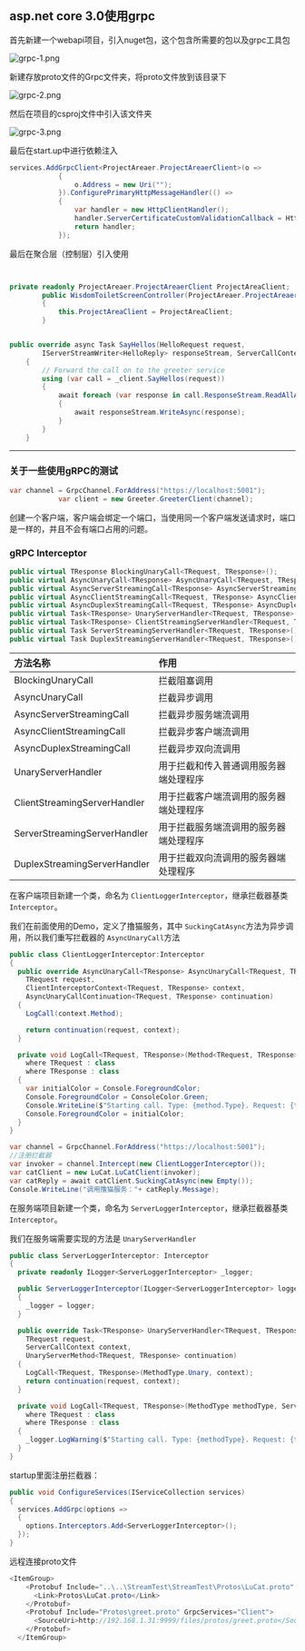 ## asp.net core 3.0使用grpc

首先新建一个webapi项目，引入nuget包，这个包含所需要的包以及grpc工具包

![grpc-1.png](https://wx1.sinaimg.cn/large/0072fULUgy1g95vt1tnakj311o0f2tai.jpg)

新建存放proto文件的Grpc文件夹，将proto文件放到该目录下

![grpc-2.png](https://wx1.sinaimg.cn/large/0072fULUgy1g95vv5dy5zj30dt067aa2.jpg)

然后在项目的csproj文件中引入该文件夹

![grpc-3.png](https://wx1.sinaimg.cn/large/0072fULUgy1g95vwd1e77j30lo04jglp.jpg)

最后在start.up中进行依赖注入

```c#
services.AddGrpcClient<ProjectAreaer.ProjectAreaerClient>(o =>
            {
                o.Address = new Uri("");
            }).ConfigurePrimaryHttpMessageHandler(() =>
            {
                var handler = new HttpClientHandler();
                handler.ServerCertificateCustomValidationCallback = HttpClientHandler.DangerousAcceptAnyServerCertificateValidator;
                return handler;
            });
```

最后在聚合层（控制层）引入使用



```c#


private readonly ProjectAreaer.ProjectAreaerClient ProjectAreaClient;
        public WisdomToiletScreenController(ProjectAreaer.ProjectAreaerClient ProjectAreaClient)
        {
            this.ProjectAreaClient = ProjectAreaClient;
        }


public override async Task SayHellos(HelloRequest request,
        IServerStreamWriter<HelloReply> responseStream, ServerCallContext context)
    {
        // Forward the call on to the greeter service
        using (var call = _client.SayHellos(request))
        {
            await foreach (var response in call.ResponseStream.ReadAllAsync())
            {
                await responseStream.WriteAsync(response);
            }
        }
    }
```

-------

### 关于一些使用gRPC的测试

```c#
var channel = GrpcChannel.ForAddress("https://localhost:5001");
            var client = new Greeter.GreeterClient(channel);
```

创建一个客户端，客户端会绑定一个端口，当使用同一个客户端发送请求时，端口是一样的，并且不会有端口占用的问题。



### gRPC Interceptor

 ```c#
public virtual TResponse BlockingUnaryCall<TRequest, TResponse>();
public virtual AsyncUnaryCall<TResponse> AsyncUnaryCall<TRequest, TResponse>();
public virtual AsyncServerStreamingCall<TResponse> AsyncServerStreamingCall<TRequest, TResponse>();
public virtual AsyncClientStreamingCall<TRequest, TResponse> AsyncClientStreamingCall<TRequest, TResponse>();
public virtual AsyncDuplexStreamingCall<TRequest, TResponse> AsyncDuplexStreamingCall<TRequest, TResponse>();
public virtual Task<TResponse> UnaryServerHandler<TRequest, TResponse>();
public virtual Task<TResponse> ClientStreamingServerHandler<TRequest, TResponse>();
public virtual Task ServerStreamingServerHandler<TRequest, TResponse>();
public virtual Task DuplexStreamingServerHandler<TRequest, TResponse>();
 ```

| 方法名称                     | 作用                                   |
| :--------------------------- | :------------------------------------- |
| BlockingUnaryCall            | 拦截阻塞调用                           |
| AsyncUnaryCall               | 拦截异步调用                           |
| AsyncServerStreamingCall     | 拦截异步服务端流调用                   |
| AsyncClientStreamingCall     | 拦截异步客户端流调用                   |
| AsyncDuplexStreamingCall     | 拦截异步双向流调用                     |
| UnaryServerHandler           | 用于拦截和传入普通调用服务器端处理程序 |
| ClientStreamingServerHandler | 用于拦截客户端流调用的服务器端处理程序 |
| ServerStreamingServerHandler | 用于拦截服务端流调用的服务器端处理程序 |
| DuplexStreamingServerHandler | 用于拦截双向流调用的服务器端处理程序   |

在客户端项目新建一个类，命名为 `ClientLoggerInterceptor`，继承拦截器基类 `Interceptor`。

我们在前面使用的Demo，定义了撸猫服务，其中 `SuckingCatAsync`方法为异步调用，所以我们重写拦截器的 `AsyncUnaryCall`方法

```c#
public class ClientLoggerInterceptor:Interceptor
{
  public override AsyncUnaryCall<TResponse> AsyncUnaryCall<TRequest, TResponse>(
    TRequest request,
    ClientInterceptorContext<TRequest, TResponse> context,
    AsyncUnaryCallContinuation<TRequest, TResponse> continuation)
  {
    LogCall(context.Method);

    return continuation(request, context);
  }

  private void LogCall<TRequest, TResponse>(Method<TRequest, TResponse> method)
    where TRequest : class
    where TResponse : class
  {
    var initialColor = Console.ForegroundColor;
    Console.ForegroundColor = ConsoleColor.Green;
    Console.WriteLine($"Starting call. Type: {method.Type}. Request: {typeof(TRequest)}. Response: {typeof(TResponse)}");
    Console.ForegroundColor = initialColor;
  }
}
```

```c#
var channel = GrpcChannel.ForAddress("https://localhost:5001");
//注册拦截器
var invoker = channel.Intercept(new ClientLoggerInterceptor());
var catClient = new LuCat.LuCatClient(invoker);
var catReply = await catClient.SuckingCatAsync(new Empty());
Console.WriteLine("调用撸猫服务："+ catReply.Message);
```

在服务端项目新建一个类，命名为 `ServerLoggerInterceptor`，继承拦截器基类 `Interceptor`。

我们在服务端需要实现的方法是 `UnaryServerHandler`

```c#
public class ServerLoggerInterceptor: Interceptor
{
  private readonly ILogger<ServerLoggerInterceptor> _logger;

  public ServerLoggerInterceptor(ILogger<ServerLoggerInterceptor> logger)
  {
    _logger = logger;
  }

  public override Task<TResponse> UnaryServerHandler<TRequest, TResponse>(
    TRequest request,
    ServerCallContext context,
    UnaryServerMethod<TRequest, TResponse> continuation)
  {
    LogCall<TRequest, TResponse>(MethodType.Unary, context);
    return continuation(request, context);
  }

  private void LogCall<TRequest, TResponse>(MethodType methodType, ServerCallContext context)
    where TRequest : class
    where TResponse : class
  {
    _logger.LogWarning($"Starting call. Type: {methodType}. Request: {typeof(TRequest)}. Response: {typeof(TResponse)}");
  }
}
```

startup里面注册拦截器：

```c#
public void ConfigureServices(IServiceCollection services)
{
  services.AddGrpc(options =>
  {
    options.Interceptors.Add<ServerLoggerInterceptor>();
  });
}
```

远程连接proto文件

```c#
<ItemGroup>
    <Protobuf Include="..\..\StreamTest\StreamTest\Protos\LuCat.proto" GrpcServices="Client">
      <Link>Protos\LuCat.proto</Link>
    </Protobuf>
    <Protobuf Include="Protos\greet.proto" GrpcServices="Client">
      <SourceUri>http://192.168.1.31:9999/files/protos/greet.proto</SourceUri>
    </Protobuf>
  </ItemGroup>
```

